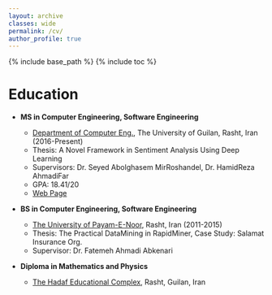 ```yaml
---
layout: archive
classes: wide
permalink: /cv/
author_profile: true
---
```

{% include base_path %}
{% include toc %}
# Education
 * <b>MS in Computer Engineering, Software Engineering</b><br>
   * [Department of Computer Eng.](http://ce.guilan.ac.ir/), The University of Guilan, Rasht, Iran (2016-Present)<br>
   * Thesis: A Novel Framework in Sentiment Analysis Using Deep Learning<br>
   * Supervisors: Dr. Seyed Abolghasem MirRoshandel, Dr. HamidReza AhmadiFar
   * GPA: 18.41/20
   * [Web Page](http://guilan.ac.ir/en/)

 * <b>BS in Computer Engineering, Software Engineering</b><br>
   * [The University of Payam-E-Noor](http://en.pnu.ac.ir/Portal/Home/), Rasht, Iran (2011-2015)<br>
   * Thesis: The Practical DataMining in RapidMiner, Case Study: Salamat Insurance Org.<br>
   * Supervisor: Dr. Fatemeh Ahmadi Abkenari

 * <b>Diploma in Mathematics and Physics</b><br>
   * [The Hadaf Educational Complex](http://hadafec.sams.ir), Rasht, Guilan, Iran<br>

